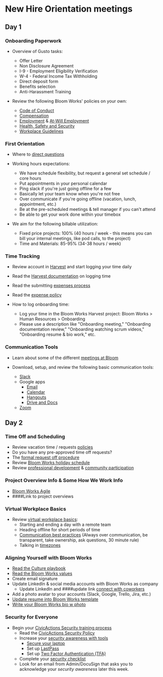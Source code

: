 # New Hire Orientation meetings

## Day 1

### Onboarding Paperwork

- Overview of Gusto tasks:

  - Offer Letter
  - Non Disclosure Agreement
  - I-9 - Employment Eligibility Verification
  - W-4 - Federal Income Tax Withholding
  - Direct deposit form
  - Benefits selection
  - Anti-Harassment Training

- Review the following Bloom Works' policies on your own:
  - [Code of Conduct](../../030-policies/code-of-conduct.md)
  - [Compensation](../../040-employee-handbook-us/compensation.md)
  - [Employment](../../040-employee-handbook-us/employment.md) & [At-Will Employment](../../030-policies/leaving-civicactions.md)
  - [Health, Safety and Security](../../030-policies/health-safety-security.md)
  - [Workplace Guidelines](../../030-policies/workplace-guidelines.md)

### First Orientation

- Where to [direct questions](../../020-about-us/general-contacts-and-listservs.md)

- Working hours expectations:
  - We have schedule flexibility, but request a general set schedule / core hours
  - Put appointments in your personal calendar
  - Ping slack if you're just going offline for a few
  - Basically let your team know when you're not free
  - Over communicate if you're going offline (vacation, lunch, appointment, etc.)
  - Be at the pre-scheduled meetings & tell manager if you can't attend
  - Be able to get your work done within your timebox
- We aim for the following billable utilization:
  - Fixed price projects: 100% (40 hours / week - this means you can bill your internal meetings, like pod calls, to the project)
  - Time and Materials: 85-95% (34-38 hours / week)

### Time Tracking

- Review account in [Harvest](../../050-how-we-work/tools/harvest.md) and start logging your time daily

- Read the [Harvest documentation](../../050-how-we-work/tools/harvest.md#logging-time) on logging time

- Read the submitting [expenses process](../../050-how-we-work/tools/harvest.md#tracking-expenses)

- Read the [expense policy](../../030-policies/expenses.md)

- How to log onboarding time:
  - Log your time in the Bloom Works Harvest project: Bloom Works > Human Resources > Onboarding
  - Please use a description like "Onboarding meeting," "Onboarding documentation review," "Onboarding watching scrum videos," "Onboarding resume & bio work," etc.

### Communication Tools

- Learn about some of the different [meetings at Bloom](meetings-and-meeting-tools.md)
- Download, setup, and review the following basic communication tools:

  - [Slack](../../050-how-we-work/tools/slack.md)
  - Google apps
    - [Email](../../050-how-we-work/tools/email.md)
    - [Calendar](../../050-how-we-work/tools/google-calendar.md)
    - [Hangouts](../../050-how-we-work/tools/google-hangouts.md)
    - [Drive and Docs](../../050-how-we-work/tools/google-docs.md)
  - [Zoom](../../050-how-we-work/tools/zoom.md)


## Day 2

### Time Off and Scheduling

- Review vacation time / requests [policies](../../040-employee-handbook-us/benefits-and-holidays.md)
- Do you have any pre-approved time off requests?
- The [formal request off procedure](../../040-employee-handbook-us/benefits-and-holidays.md#notice-scheduling-and-approval-of-time-off)
- Review [Bloom Works holiday schedule](../../040-employee-handbook-us/benefits-and-holidays.md#holidays)
- Review [professional development](../../030-policies/prodev.md) & [community participation](../../030-policies/community-participation.md)

### Project Overview Info & Some How We Work Info

- [Bloom Works Agile](../../050-how-we-work/agile-overview.md)
- ####Link to project overviews

### Virtual Workplace Basics

- Review [virtual workplace basics](../../050-how-we-work/virtual-workplace-basics.md):
  - Starting and ending a day with a remote team
  - Heading offline for short periods of time
  - [Communication best practices](../../050-how-we-work/virtual-workplace-basics.md#communication-best-practices) (Always over communication, be transparent, take ownership, ask questions, 30 minute rule)
  - Talking in [timezones](../../050-how-we-work/virtual-workplace-basics.md#talking-time-zones)

### Aligning Yourself with Bloom Works

- [Read the Culture playbook](../../020-about-us/culture.md)
- [Read the Bloom Works values](https://bloomworks.digital)
- Create email signature
- Update LinkedIn & social media accounts with Bloom Works as company
  - Update LinkedIn and ####update link [connect with coworkers](https://www.linkedin.com/company/54684)
- Add a photo avatar to your accounts (Slack, Google, Trello, Jira, etc.)
- [Update resume into Bloom Works template](../team-resume-instructions.md)
- [Write your Bloom Works bio w photo](../civicactions-bio-instructions.md)

### Security for Everyone

- Begin your [CivicActions Security training process](./security-training.md)
  - Read the [CivicActions Security Policy](../../030-policies/security.md)
  - Increase your [security awareness with tools](../../100-security/awareness.md)
    - [Secure your laptop](../../100-security/awareness.md#securing-your-laptop)
    - Set up [LastPass](../../100-security/awareness.md#lastpass)
    - Set up [Two Factor Authentication (TFA)](../../100-security/awareness.md#use-two-factor-or-2-step-authentication-tfa-2fa)
  - Complete your [security checklist](https://docs.google.com/a/civicactions.net/spreadsheets/d/1t_LgXdkCNRzr5p36CV-cdzL8kJmUq_mHlsHWtMLm-Qg/edit?usp=sharing)
  - Look for an email from Admin/DocuSign that asks you to acknowledge your _security awareness_ later this week.

